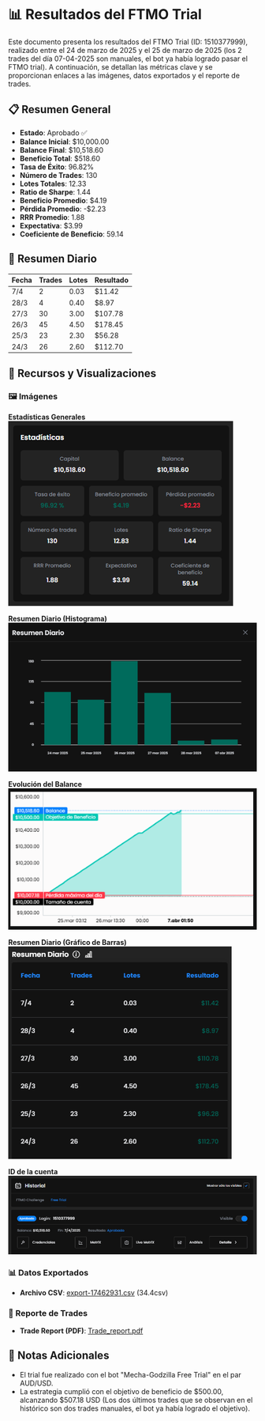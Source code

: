 # 📊 Resultados del FTMO Trial

Este documento presenta los resultados del FTMO Trial (ID: 1510377999), realizado entre el 24 de marzo de 2025 y el 25 de marzo de 2025 (los 2 trades del día 07-04-2025 son manuales, el bot ya había logrado pasar el FTMO trial). A continuación, se detallan las métricas clave y se proporcionan enlaces a las imágenes, datos exportados y el reporte de trades.

## 📋 Resumen General
- **Estado**: Aprobado ✅
- **Balance Inicial**: $10,000.00
- **Balance Final**: $10,518.60
- **Beneficio Total**: $518.60
- **Tasa de Éxito**: 96.82%
- **Número de Trades**: 130
- **Lotes Totales**: 12.33
- **Ratio de Sharpe**: 1.44
- **Beneficio Promedio**: $4.19
- **Pérdida Promedio**: -$2.23
- **RRR Promedio**: 1.88
- **Expectativa**: $3.99
- **Coeficiente de Beneficio**: 59.14

## 📅 Resumen Diario
| Fecha   | Trades | Lotes | Resultado  |
|---------|--------|-------|------------|
| 7/4     | 2      | 0.03  | $11.42     |
| 28/3    | 4      | 0.40  | $8.97      |
| 27/3    | 30     | 3.00  | $107.78    |
| 26/3    | 45     | 4.50  | $178.45    |
| 25/3    | 23     | 2.30  | $56.28     |
| 24/3    | 26     | 2.60  | $112.70    |

## 📁 Recursos y Visualizaciones
### 🖼️ Imágenes
**Estadísticas Generales**  
![Estadísticas Generales](Simulaciones%20y%20optimizaciones/03.png)

**Resumen Diario (Histograma)**  
![Resumen Diario Histograma](Simulaciones%20y%20optimizaciones/04.png)

**Evolución del Balance**  
![Evolución del Balance](Simulaciones%20y%20optimizaciones/05.png)

**Resumen Diario (Gráfico de Barras)**  
![Resumen Diario Gráfico de Barras](Simulaciones%20y%20optimizaciones/06.png)

**ID de la cuenta**  
![Métricas Adicionales](Simulaciones%20y%20optimizaciones/07.png)

### 📊 Datos Exportados
- **Archivo CSV**: [export-17462931.csv](Simulaciones%20y%20optimizaciones/export-1746293134.csv) (34.4csv)

### 📜 Reporte de Trades
- **Trade Report (PDF)**: [Trade_report.pdf](Simulaciones%20y%20optimizaciones/Trade_report.pdf)

## 📝 Notas Adicionales
- El trial fue realizado con el bot "Mecha-Godzilla Free Trial" en el par AUD/USD.
- La estrategia cumplió con el objetivo de beneficio de $500.00, alcanzando $507.18 USD (Los dos últimos trades que se observan en el histórico son dos trades manuales, el bot ya había logrado el objetivo).